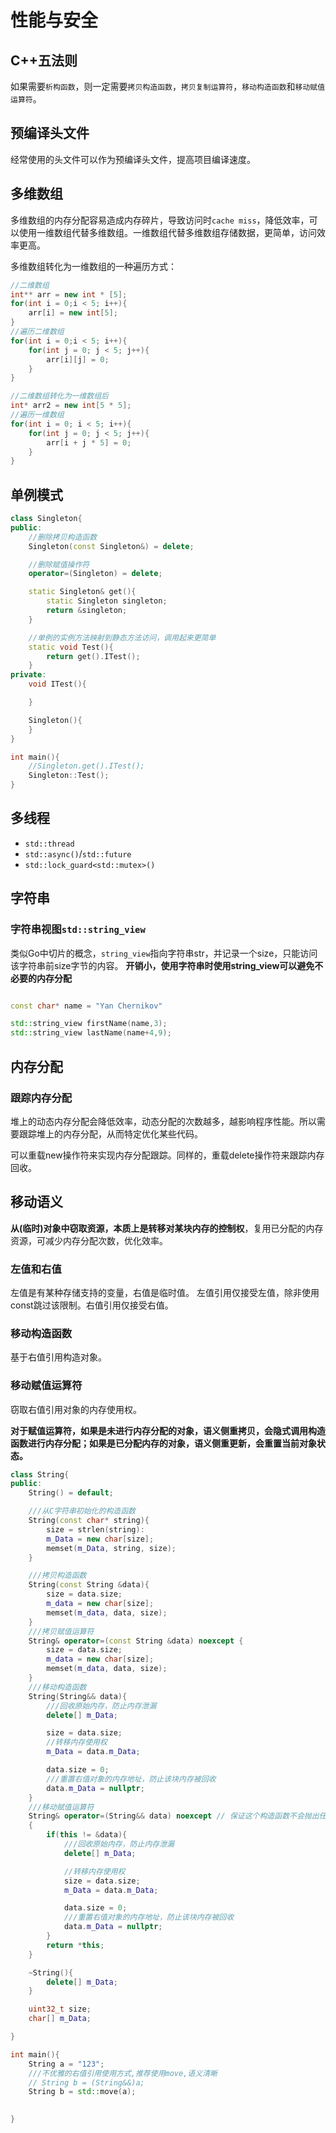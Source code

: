 # 性能与安全

## C++五法则

如果需要`析构函数`，则一定需要`拷贝构造函数`，`拷贝复制运算符`，`移动构造函数`和`移动赋值运算符`。 

## 预编译头文件

经常使用的头文件可以作为预编译头文件，提高项目编译速度。

## 多维数组

多维数组的内存分配容易造成内存碎片，导致访问时`cache miss`，降低效率，可以使用一维数组代替多维数组。一维数组代替多维数组存储数据，更简单，访问效率更高。

多维数组转化为一维数组的一种遍历方式：
```c++
//二维数组
int** arr = new int * [5];
for(int i = 0;i < 5; i++){
    arr[i] = new int[5];
}
//遍历二维数组
for(int i = 0;i < 5; i++){
    for(int j = 0; j < 5; j++){
        arr[i][j] = 0;
    }
}

//二维数组转化为一维数组后
int* arr2 = new int[5 * 5];
//遍历一维数组
for(int i = 0; i < 5; i++){
    for(int j = 0; j < 5; j++){
        arr[i + j * 5] = 0;
    }
}
```

## 单例模式

```c++
class Singleton{
public:
    //删除拷贝构造函数
    Singleton(const Singleton&) = delete;

    //删除赋值操作符
    operator=(Singleton) = delete;

    static Singleton& get(){
        static Singleton singleton;
        return &singleton;
    }

    //单例的实例方法映射到静态方法访问，调用起来更简单
    static void Test(){
        return get().ITest();
    }
private:
    void ITest(){

    }

    Singleton(){
    }
}

int main(){
    //Singleton.get().ITest();
    Singleton::Test();
}
```

## 多线程

- `std::thread`
- `std::async()`/`std::future` 
- `std::lock_guard<std::mutex>()`

## 字符串

### 字符串视图`std::string_view`
 
类似Go中切片的概念，`string_view`指向字符串str，并记录一个size，只能访问该字符串前size字节的内容。
**开销小，使用字符串时使用string_view可以避免不必要的内存分配**

```c++

const char* name = "Yan Chernikov"

std::string_view firstName(name,3);
std::string_view lastName(name+4,9);

```

## 内存分配

### 跟踪内存分配

堆上的动态内存分配会降低效率，动态分配的次数越多，越影响程序性能。所以需要跟踪堆上的内存分配，从而特定优化某些代码。

可以重载new操作符来实现内存分配跟踪。同样的，重载delete操作符来跟踪内存回收。


## 移动语义

**从(临时)对象中窃取资源，本质上是转移对某块内存的控制权**，复用已分配的内存资源，可减少内存分配次数，优化效率。

### 左值和右值

左值是有某种存储支持的变量，右值是临时值。
左值引用仅接受左值，除非使用const跳过该限制。右值引用仅接受右值。

### 移动构造函数

基于右值引用构造对象。

### 移动赋值运算符

窃取右值引用对象的内存使用权。

**对于赋值运算符，如果是未进行内存分配的对象，语义侧重拷贝，会隐式调用构造函数进行内存分配；如果是已分配内存的对象，语义侧重更新，会重置当前对象状态。**

```c++
class String{
public:
    String() = default;

    ///从C字符串初始化的构造函数
    String(const char* string){
        size = strlen(string):
        m_Data = new char[size];
        memset(m_Data, string, size);
    }

    ///拷贝构造函数
    String(const String &data){
        size = data.size;
        m_data = new char[size];
        memset(m_data, data, size);
    }
    ///拷贝赋值运算符
    String& operator=(const String &data) noexcept {
        size = data.size;
        m_data = new char[size];
        memset(m_data, data, size);
    }
    ///移动构造函数
    String(String&& data){
        ///回收原始内存，防止内存泄漏
        delete[] m_Data;

        size = data.size;
        //转移内存使用权
        m_Data = data.m_Data;

        data.size = 0;
        ///重置右值对象的内存地址，防止该块内存被回收
        data.m_Data = nullptr;
    }
    ///移动赋值运算符
    String& operator=(String&& data) noexcept // 保证这个构造函数不会抛出任何异常
    {
        if(this != &data){
            ///回收原始内存，防止内存泄漏
            delete[] m_Data;

            //转移内存使用权
            size = data.size;
            m_Data = data.m_Data;

            data.size = 0;
            ///重置右值对象的内存地址，防止该块内存被回收
            data.m_Data = nullptr;
        }
        return *this;
    }

    ~String(){
        delete[] m_Data;
    }

    uint32_t size;
    char[] m_Data;

}

int main(){
    String a = "123";
    ///不优雅的右值引用使用方式,推荐使用move,语义清晰
    // String b = (String&&)a;
    String b = std::move(a);
    

}
```


## 




